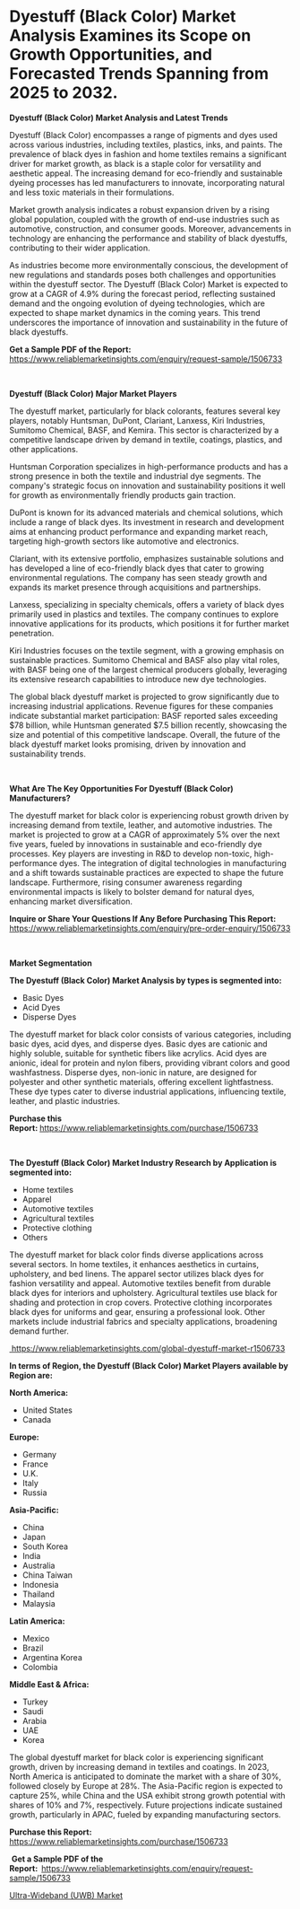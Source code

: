 <p><h1>Dyestuff (Black Color) Market Analysis Examines its Scope on Growth Opportunities, and Forecasted Trends Spanning from 2025 to 2032.</h1></p><p><strong>Dyestuff (Black Color) Market Analysis and Latest Trends</strong></p>
<p><p>Dyestuff (Black Color) encompasses a range of pigments and dyes used across various industries, including textiles, plastics, inks, and paints. The prevalence of black dyes in fashion and home textiles remains a significant driver for market growth, as black is a staple color for versatility and aesthetic appeal. The increasing demand for eco-friendly and sustainable dyeing processes has led manufacturers to innovate, incorporating natural and less toxic materials in their formulations.</p><p>Market growth analysis indicates a robust expansion driven by a rising global population, coupled with the growth of end-use industries such as automotive, construction, and consumer goods. Moreover, advancements in technology are enhancing the performance and stability of black dyestuffs, contributing to their wider application.</p><p>As industries become more environmentally conscious, the development of new regulations and standards poses both challenges and opportunities within the dyestuff sector. The Dyestuff (Black Color) Market is expected to grow at a CAGR of 4.9% during the forecast period, reflecting sustained demand and the ongoing evolution of dyeing technologies, which are expected to shape market dynamics in the coming years. This trend underscores the importance of innovation and sustainability in the future of black dyestuffs.</p></p>
<p><strong>Get a Sample PDF of the Report:&nbsp;</strong> <a href="https://www.reliablemarketinsights.com/enquiry/request-sample/1506733?utm_campaign=3295&utm_medium=2&utm_source=Github&utm_content=ia&utm_term=23032025&utm_id=dyestuff-black-color">https://www.reliablemarketinsights.com/enquiry/request-sample/1506733</a></p>
<p>&nbsp;</p>
<p><strong>Dyestuff (Black Color) Major Market Players</strong></p>
<p><p>The dyestuff market, particularly for black colorants, features several key players, notably Huntsman, DuPont, Clariant, Lanxess, Kiri Industries, Sumitomo Chemical, BASF, and Kemira. This sector is characterized by a competitive landscape driven by demand in textile, coatings, plastics, and other applications.</p><p>Huntsman Corporation specializes in high-performance products and has a strong presence in both the textile and industrial dye segments. The company's strategic focus on innovation and sustainability positions it well for growth as environmentally friendly products gain traction. </p><p>DuPont is known for its advanced materials and chemical solutions, which include a range of black dyes. Its investment in research and development aims at enhancing product performance and expanding market reach, targeting high-growth sectors like automotive and electronics.</p><p>Clariant, with its extensive portfolio, emphasizes sustainable solutions and has developed a line of eco-friendly black dyes that cater to growing environmental regulations. The company has seen steady growth and expands its market presence through acquisitions and partnerships.</p><p>Lanxess, specializing in specialty chemicals, offers a variety of black dyes primarily used in plastics and textiles. The company continues to explore innovative applications for its products, which positions it for further market penetration.</p><p>Kiri Industries focuses on the textile segment, with a growing emphasis on sustainable practices. Sumitomo Chemical and BASF also play vital roles, with BASF being one of the largest chemical producers globally, leveraging its extensive research capabilities to introduce new dye technologies.</p><p>The global black dyestuff market is projected to grow significantly due to increasing industrial applications. Revenue figures for these companies indicate substantial market participation: BASF reported sales exceeding $78 billion, while Huntsman generated $7.5 billion recently, showcasing the size and potential of this competitive landscape. Overall, the future of the black dyestuff market looks promising, driven by innovation and sustainability trends.</p></p>
<p>&nbsp;</p>
<p><strong>What Are The Key Opportunities For Dyestuff (Black Color) Manufacturers?</strong></p>
<p><p>The dyestuff market for black color is experiencing robust growth driven by increasing demand from textile, leather, and automotive industries. The market is projected to grow at a CAGR of approximately 5% over the next five years, fueled by innovations in sustainable and eco-friendly dye processes. Key players are investing in R&D to develop non-toxic, high-performance dyes. The integration of digital technologies in manufacturing and a shift towards sustainable practices are expected to shape the future landscape. Furthermore, rising consumer awareness regarding environmental impacts is likely to bolster demand for natural dyes, enhancing market diversification.</p></p>
<p><strong>Inquire or Share Your Questions If Any Before Purchasing This Report:</strong> <a href="https://www.reliablemarketinsights.com/enquiry/pre-order-enquiry/1506733?utm_campaign=3295&utm_medium=2&utm_source=Github&utm_content=ia&utm_term=23032025&utm_id=dyestuff-black-color">https://www.reliablemarketinsights.com/enquiry/pre-order-enquiry/1506733</a></p>
<p>&nbsp;</p>
<p><strong>Market Segmentation</strong></p>
<p><strong>The Dyestuff (Black Color) Market Analysis by types is segmented into:</strong></p>
<p><ul><li>Basic Dyes</li><li>Acid Dyes</li><li>Disperse Dyes</li></ul></p>
<p><p>The dyestuff market for black color consists of various categories, including basic dyes, acid dyes, and disperse dyes. Basic dyes are cationic and highly soluble, suitable for synthetic fibers like acrylics. Acid dyes are anionic, ideal for protein and nylon fibers, providing vibrant colors and good washfastness. Disperse dyes, non-ionic in nature, are designed for polyester and other synthetic materials, offering excellent lightfastness. These dye types cater to diverse industrial applications, influencing textile, leather, and plastic industries.</p></p>
<p><strong>Purchase this Report:&nbsp;</strong><a href="https://www.reliablemarketinsights.com/purchase/1506733?utm_campaign=3295&utm_medium=2&utm_source=Github&utm_content=ia&utm_term=23032025&utm_id=dyestuff-black-color">https://www.reliablemarketinsights.com/purchase/1506733</a></p>
<p>&nbsp;</p>
<p><strong>The Dyestuff (Black Color) Market Industry Research by Application is segmented into:</strong></p>
<p><ul><li>Home textiles</li><li>Apparel</li><li>Automotive textiles</li><li>Agricultural textiles</li><li>Protective clothing</li><li>Others</li></ul></p>
<p><p>The dyestuff market for black color finds diverse applications across several sectors. In home textiles, it enhances aesthetics in curtains, upholstery, and bed linens. The apparel sector utilizes black dyes for fashion versatility and appeal. Automotive textiles benefit from durable black dyes for interiors and upholstery. Agricultural textiles use black for shading and protection in crop covers. Protective clothing incorporates black dyes for uniforms and gear, ensuring a professional look. Other markets include industrial fabrics and specialty applications, broadening demand further.</p></p>
<p><a href="https://www.reliablemarketinsights.com/global-dyestuff-market-r1506733?utm_campaign=3295&utm_medium=2&utm_source=Github&utm_content=ia&utm_term=23032025&utm_id=dyestuff-black-color">&nbsp;https://www.reliablemarketinsights.com/global-dyestuff-market-r1506733</a></p>
<p><strong>In terms of Region, the Dyestuff (Black Color) Market Players available by Region are:</strong></p>
<p>
    <p> <strong> North America: </strong>
        <ul>
            <li>United States</li>
            <li>Canada</li>
        </ul>
        </p> 
    <p> <strong> Europe: </strong>
        <ul>
            <li>Germany</li>
            <li>France</li>
            <li>U.K.</li>
            <li>Italy</li>
            <li>Russia</li>
        </ul>
        </p> 
    <p> <strong> Asia-Pacific: </strong>
        <ul>
            <li>China</li>
            <li>Japan</li>
            <li>South Korea</li>
            <li>India</li>
            <li>Australia</li>
            <li>China Taiwan</li>
            <li>Indonesia</li>
            <li>Thailand</li>
            <li>Malaysia</li>
        </ul>
        </p> 
    <p> <strong> Latin America: </strong>
        <ul>
            <li>Mexico</li>
            <li>Brazil</li>
            <li>Argentina Korea</li>
            <li>Colombia</li>
        </ul>
        </p> 
    <p> <strong> Middle East & Africa: </strong>
        <ul>
            <li>Turkey</li>
            <li>Saudi</li>
            <li>Arabia</li>
            <li>UAE</li>
            <li>Korea</li>
        </ul>
    </p>
    </p>
<p><p>The global dyestuff market for black color is experiencing significant growth, driven by increasing demand in textiles and coatings. In 2023, North America is anticipated to dominate the market with a share of 30%, followed closely by Europe at 28%. The Asia-Pacific region is expected to capture 25%, while China and the USA exhibit strong growth potential with shares of 10% and 7%, respectively. Future projections indicate sustained growth, particularly in APAC, fueled by expanding manufacturing sectors.</p></p>
<p><strong>Purchase this Report: </strong><a href="https://www.reliablemarketinsights.com/purchase/1506733?utm_campaign=3295&utm_medium=2&utm_source=Github&utm_content=ia&utm_term=23032025&utm_id=dyestuff-black-color">https://www.reliablemarketinsights.com/purchase/1506733</a></p>
<p>&nbsp;<strong>Get a Sample PDF of the Report:&nbsp;&nbsp;</strong><a href="https://www.reliablemarketinsights.com/enquiry/request-sample/1506733?utm_campaign=3295&utm_medium=2&utm_source=Github&utm_content=ia&utm_term=23032025&utm_id=dyestuff-black-color">https://www.reliablemarketinsights.com/enquiry/request-sample/1506733</a></p>
<p><strong></strong></p>
<p><p><a href="https://github.com/cachuhashieb/Market-Research-Report-List-1/blob/main/ultra-wideband-uwb-market.md?utm_campaign=3295&utm_medium=2&utm_source=Github&utm_content=ia&utm_term=23032025&utm_id=dyestuff-black-color">Ultra-Wideband (UWB) Market</a></p></p>